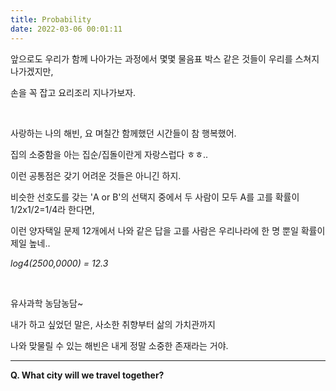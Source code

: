 ```yaml
---
title: Probability
date: 2022-03-06 00:01:11
---
```


앞으로도 우리가 함께 나아가는 과정에서 몇몇 물음표 박스 같은 것들이 우리를 스쳐지나가겠지만,

손을 꼭 잡고 요리조리 지나가보자.

&nbsp;

사랑하는 나의 해빈, 요 며칠간 함께했던 시간들이 참 행복했어.

집의 소중함을 아는 집순/집돌이란게 자랑스럽다 ㅎㅎ..

이런 공통점은 갖기 어려운 것들은 아니긴 하지.

비슷한 선호도를 갖는 'A or B'의 선택지 중에서 두 사람이 모두 A를 고를 확률이 1/2x1/2=1/4라 한다면,

이런 양자택일 문제 12개에서 나와 같은 답을 고를 사람은 우리나라에 한 명 뿐일 확률이 제일 높네..

<i>log4(2500,0000) = 12.3</i>

&nbsp;

유사과학 농담농담~

내가 하고 싶었던 말은, 사소한 취향부터 삶의 가치관까지

나와 맞물릴 수 있는 해빈은 내게 정말 소중한 존재라는 거야.

---

<strong>Q. What city will we travel together?</strong>
